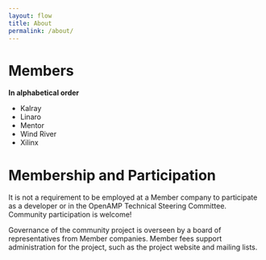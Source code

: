 ```yaml
---
layout: flow
title: About
permalink: /about/
---
```

# Members

**In alphabetical order**

* Kalray
* Linaro
* Mentor
* Wind River
* Xilinx

# Membership and Participation

It is not a requirement to be employed at a Member company to participate as a developer or in the OpenAMP Technical Steering Committee.  Community participation is welcome!

Governance of the community project is overseen by a board of representatives from Member companies.  Member fees support administration for the project, such as the project website and mailing lists.
